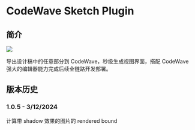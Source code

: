 # CodeWave Sketch Plugin

## 简介

![](https://github.com/netease-lcap/sketch-plugin/assets/11524612/6a7ee8c3-cd92-4a57-871b-9f554a678281)


导出设计稿中的任意部分到 CodeWave，秒级生成视图界面，搭配 CodeWave 强大的编辑器能力完成后续全链路开发部署。

## 版本历史

### 1.0.5 - 3/12/2024
计算带 shadow 效果的图片的 rendered bound

